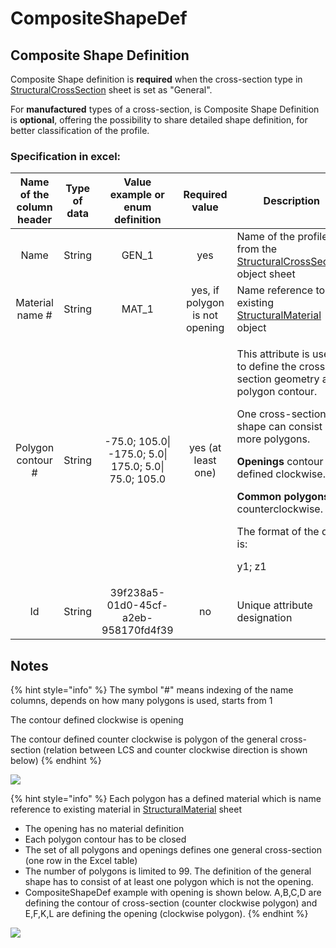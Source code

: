 # CompositeShapeDef

## Composite Shape Definition

Composite Shape definition is **required** when the cross-section type in [StructuralCrossSection](structuralcrosssection.md#cross-section) sheet is set as "General".

For **manufactured** types of a cross-section, is Composite Shape Definition is **optional**, offering the possibility to share detailed shape definition, for better classification of the profile.

### Specification in excel:

| **Name of the column header** | **Type of data** |          **Value example or enum definition**         |       **Required value**       | **Description**                                                                                                                                                                                                                                                                                                                                                                                                                                                                                                                                                                                                                                                            |
| :---------------------------: | :--------------: | :---------------------------------------------------: | :----------------------------: | -------------------------------------------------------------------------------------------------------------------------------------------------------------------------------------------------------------------------------------------------------------------------------------------------------------------------------------------------------------------------------------------------------------------------------------------------------------------------------------------------------------------------------------------------------------------------------------------------------------------------------------------------------------------------- |
|              Name             |      String      |                         GEN\_1                        |               yes              | Name of the profile from the [StructuralCrossSection](structuralcrosssection.md#cross-section) object sheet                                                                                                                                                                                                                                                                                                                                                                                                                                                                                                                                                                |
|        Material name #        |      String      |                         MAT\_1                        | yes, if polygon is not opening | Name reference to the existing [StructuralMaterial](structuralmaterial.md#material) object                                                                                                                                                                                                                                                                                                                                                                                                                                                                                                                                                                                 |
|       Polygon contour #       |      String      | -75.0; 105.0\| -175.0; 5.0\| 175.0; 5.0\| 75.0; 105.0 |       yes (at least one)       | <p>This attribute is used to define the cross-section geometry as a polygon contour.</p><p>One cross-section shape can consist of more polygons.</p><p><strong>Openings</strong> contour are defined clockwise.</p><p><strong>Common polygons</strong> counterclockwise.</p><p>The format of the data is:</p><p>y1; z1|y2; z2|y3; z3|yi; zi|yi+1; zi+1</p><p>The coordinates of the vertices are divided by ";" and each vertex separated by "|"</p><p>Keep in mind: enter dimensions in millimeters [mm] or inches [inch] (based on System of units set in <a href="../getting-started/project-and-model-specifications/#model">Project and model</a> specifications)</p> |
|               Id              |      String      |          39f238a5-01d0-45cf-a2eb-958170fd4f39         |               no               | Unique attribute designation                                                                                                                                                                                                                                                                                                                                                                                                                                                                                                                                                                                                                                               |

## Notes

{% hint style="info" %}
The symbol "#" means indexing of the name columns, depends on how many polygons is used, starts from 1

The contour defined clockwise is opening

The contour defined counter clockwise is polygon of the general cross-section (relation between LCS and counter clockwise direction is shown below)
{% endhint %}

![](../.gitbook/assets/8\_compositeshapedef\_counterclockwise.png)

{% hint style="info" %}
Each polygon has a defined material which is name reference to existing material in [StructuralMaterial](structuralmaterial.md#material) sheet

* The opening has no material definition
* Each polygon contour has to be closed
* The set of all polygons and openings defines one general cross-section (one row in the Excel table)
* The number of polygons is limited to 99. The definition of the general shape has to consist of at least one polygon which is not the opening.
* CompositeShapeDef example with opening is shown below. A,B,C,D are defining the contour of cross-section (counter clockwise polygon) and E,F,K,L are defining the opening (clockwise polygon).
{% endhint %}

![](../.gitbook/assets/8\_compositeshapedef\_animation.gif)
